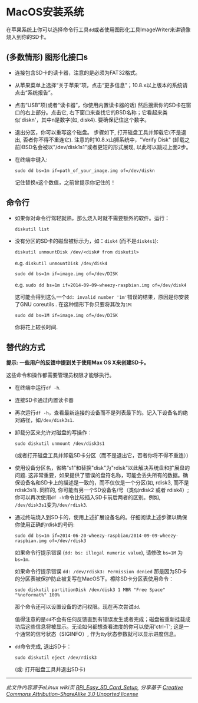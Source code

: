 # MacOS安装系统

在苹果系统上你可以选择命令行工具`dd`或者使用图形化工具ImageWriter来讲镜像烧入到你的SD卡。

## (多数情形) 图形化接口s

- 连接包含SD卡的读卡器，注意的是必须为FAT32格式。
- 从苹果菜单上选择“关于苹果”项，点击“更多信息”；10.8.x以上版本的系统请点击“系统报告”。
- 点击“USB”项(或者“读卡器”，你使用内置读卡器的话) 然后搜索你的SD卡在窗口的右上部分。点击它, 右下窗口来查找它的BSD名称；它看起来类似'diskn'，其中n是数字(如, disk4). 要确保记住这个数字。
- 退出分区，你可以重写这个磁盘。 步骤如下, 打开磁盘工具并卸载它(不是退出, 否者你不得不重连它). 注意的时10.8.x山狮系统中，"Verify Disk" (卸载之前)BSD名会被以"/dev/disk1s1"或者更短的形式展现, 以此可以跳过上面2步。
- 在终端中键入:

    ```
    sudo dd bs=1m if=path_of_your_image.img of=/dev/diskn
    ```

    记住替换`n`这个数值，之前曾提示你记住的！

## 命令行

- 如果你对命令行驾轻就熟，那么烧入时就不需要额外的软件。运行：

    `diskutil list`

- 没有分区的SD卡的磁盘被标示为，如：`disk4` (而不是`disk4s1`):

    `diskutil unmountDisk /dev/<disk# from diskutil>`

    e.g. `diskutil unmountDisk /dev/disk4`

    `sudo dd bs=1m if=image.img of=/dev/DISK`

    e.g. `sudo dd bs=1m if=2014-09-09-wheezy-raspbian.img of=/dev/disk4`

    这可能会得到这么一个``dd: invalid number '1m'``错误的结果，原因是你安装了GNU coreutils . 在这种情形下你只要将其改为``1M``:

    `sudo dd bs=1M if=image.img of=/dev/DISK`

    你将花上较长时间.

## 替代的方式

**提示: 一些用户的反馈中提到关于使用Max OS X来创建SD卡。**

这些命令和操作都需要管理员权限才能够执行。

- 在终端中运行`df -h`.
- 连接SD卡通过内置读卡器
- 再次运行`df -h`，查看最新连接的设备而不是列表最下的。记入下设备名的绝对路径，如`/dev/disk3s1`.
- 卸载分区来允许对磁盘的写操作：

    ```
    sudo diskutil unmount /dev/disk3s1
    ```

    (或者打开磁盘工具并卸载SD卡分区（而不是退出它，否者你将不得不重连）)
- 使用设备分区名，省略“s1”和替换"disk"为"rdisk"以此解决系统盘和扩展盘的问题. 这非常重要，如果提供了错误的盘符名称，可能会丢失所有的数据。确保设备名和SD卡上的描述是一致的，而不仅仅是一个分区(如, rdisk3, 而不是 rdisk3s1). 同样的, 你可能有另一个SD设备名/号（类似rdisk2 或者 rdisk4）; 你可以再次使用`df -h`命令比较插入SD卡前后两者的区别。例如, `/dev/disk3s1`变为`/dev/rdisk3`.
- 通过终端烧入到SD卡的，使用上述扩展设备名的。仔细阅读上述步骤以确保你使用正确的rdisk的号码:
    ```
    sudo dd bs=1m if=2014-06-20-wheezy-raspbian/2014-09-09-wheezy-raspbian.img of=/dev/rdisk3
    ```

    如果命令行提示错误 (`dd: bs: illegal numeric value`), 请修改 `bs=1M` 为 `bs=1m`.
    
    如果命令行提示错误 `dd: /dev/rdisk3: Permission denied` 那是因为SD卡的分区表被保护防止被复写在MacOS下。檫除SD卡分区表使用命令：
    ```
    sudo diskutil partitionDisk /dev/disk3 1 MBR "Free Space" "%noformat%" 100%
    ```
    那个命令还可以设置设备的访问权限。现在再次尝试`dd`.

    值得注意的是`dd`不会有任何反馈直到有错误发生或者完成；磁盘被重新挂载成功后这些信息将被显示。无论如何都想查看进度的你可以使用'ctrl-T'; 这是一个通常的信号状态（SIGINFO）, 作为tty状态参数就可以显示进度信息。
- `dd`命令完成, 退出SD卡：

    ```
    sudo diskutil eject /dev/rdisk3
    ```

    (或: 打开磁盘工具并退出SD卡)

---

*此文件内容源于eLinux wiki页 [RPi_Easy_SD_Card_Setup](http://elinux.org/RPi_Easy_SD_Card_Setup), 分享基于 [Creative Commons Attribution-ShareAlike 3.0 Unported license](http://creativecommons.org/licenses/by-sa/3.0/)*
